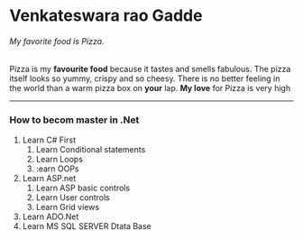 # Venkateswara rao Gadde
###### My favorite food is Pizza.

Pizza is my **favourite food** because it tastes and smells fabulous. The pizza itself 
looks so yummy, crispy and so cheesy. There is no better feeling in the world than a warm pizza box on **your** lap. **My love** for Pizza is very high

* * *
### How to becom master in .Net
1. Learn C# First
    1. Learn Conditional statements
    2. Learn Loops
    3. :earn OOPs
2. Learn ASP.net
    1. Learn ASP basic controls
    2. Learn User controls
    3. Learn Grid views
3. Learn ADO.Net
4. Learn MS SQL SERVER Dtata Base